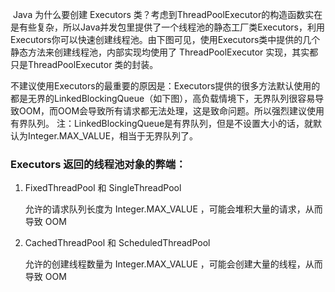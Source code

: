 ​		Java 为什么要创建 Executors 类？考虑到ThreadPoolExecutor的构造函数实在是有些复杂，所以Java并发包里提供了一个线程池的静态工厂类Executors，利用Executors你可以快速创建线程池。由下图可见，使用Executors类中提供的几个静态方法来创建线程池，内部实现均使用了 ThreadPoolExecutor 实现，其实都只是ThreadPoolExecutor 类的封装。

​		不建议使用Executors的最重要的原因是：Executors提供的很多方法默认使用的都是无界的LinkedBlockingQueue（如下图），高负载情境下，无界队列很容易导致OOM，而OOM会导致所有请求都无法处理，这是致命问题。所以强烈建议使用有界队列。  注：LinkedBlockingQueue是有界队列，但是不设置大小的话，就默认为Integer.MAX_VALUE，相当于无界队列了。

### Executors 返回的线程池对象的弊端：

1. FixedThreadPool 和 SingleThreadPool

   允许的请求队列长度为 Integer.MAX_VALUE ，可能会堆积大量的请求，从而导致 OOM

2. CachedThreadPool 和 ScheduledThreadPool

   允许的创建线程数量为 Integer.MAX_VALUE ，可能会创建大量的线程，从而导致 OOM